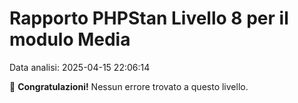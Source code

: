 # Rapporto PHPStan Livello 8 per il modulo Media

Data analisi: 2025-04-15 22:06:14

🎉 **Congratulazioni!** Nessun errore trovato a questo livello.

